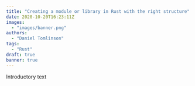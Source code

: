 ```yaml
---
title: "Creating a module or library in Rust with the right structure"
date: 2020-10-20T16:23:11Z
images:
  - "images/banner.png"
authors:
  - "Daniel Tomlinson"
tags:
  - "Rust"
draft: true
banner: true
---
```


Introductory text

<!--more-->
